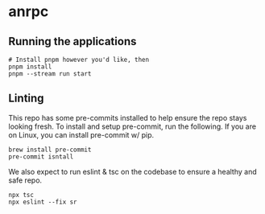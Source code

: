 # anrpc

## Running the applications

```shell
# Install pnpm however you'd like, then
pnpm install
pnpm --stream run start
```

## Linting

This repo has some pre-commits installed to help ensure the repo stays looking fresh. To install and
setup pre-commit, run the following. If you are on Linux, you can install pre-commit w/ pip.

```shell
brew install pre-commit
pre-commit isntall
```

We also expect to run eslint & tsc on the codebase to ensure a healthy and safe repo.

```shell
npx tsc
npx eslint --fix sr
```
